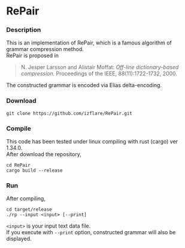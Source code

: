 # RePair

### Description

This is an implementation of RePair, which is a famous algorithm of grammar compression method.  
RePair is proposed in

> N. Jesper Larsson and Alistair Moffat: _Off-line dictionary-based compression._ Proceedings of the IEEE, 88(11):1722-1732, 2000.

The constructed grammar is encoded via Elias delta-encoding.

### Download

```
git clone https://github.com/izflare/RePair.git
```

### Compile

This code has been tested under linux compiling with rust (cargo) ver 1.34.0.  
After download the repository, 

```
cd RePair
cargo build --release
```

### Run

After compiling,

```
cd target/release
./rp --input <input> [--print]
```

`<input>` is your input text data file.  
If you execute with `--print` option, constructed grammar will also be displayed.

